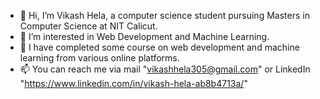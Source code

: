 - 👋 Hi, I’m Vikash Hela, a computer science student pursuing Masters in Computer Science at NIT Calicut.
- 👀 I’m interested in Web Development and Machine Learning.
- 🌱 I have completed some course on web development and machine learning from various online platforms.
- 📫 You can reach me via mail "vikashhela305@gmail.com" or LinkedIn "https://www.linkedin.com/in/vikash-hela-ab8b4713a/"

<!---
vikashhela305/vikashhela305 is a ✨ special ✨ repository because its `README.md` (this file) appears on your GitHub profile.
You can click the Preview link to take a look at your changes.
--->
